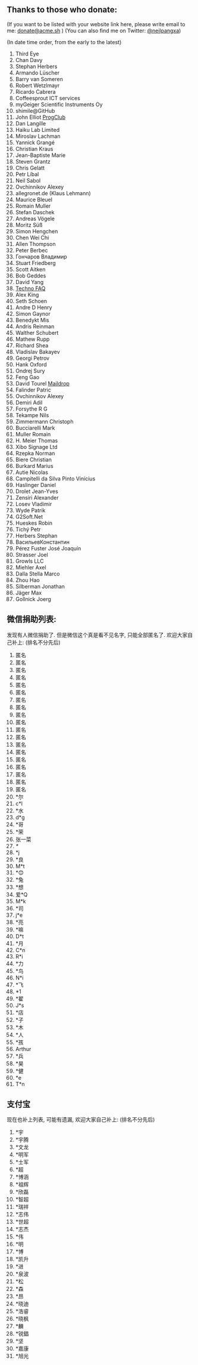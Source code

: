 ## Thanks to those who donate:

(If you want to be listed with your website link here, please write email to me: donate@acme.sh )
(You can also find me on Twitter: [@neilpangxa](https://twitter.com/neilpangxa))

(In date time order, from the early to the latest)

1. Third Eye
1. Chan Davy
1. Stephan Herbers
1. Armando Lüscher
1. Barry van Someren
1. Robert Wetzlmayr
1. Ricardo Cabrera
1. Coffeesprout ICT services
1. myGeiger Scientific Instruments Oy
1. shimile@GitHub
1. John Elliot <a href="https://www.progclub.org/">ProgClub</a>
1. Dan Langille
1. Haiku Lab Limited
1. Miroslav Lachman
1. Yannick Grangé
1. Christian Kraus
1. Jean-Baptiste Marie
1. Steven Grantz
1. Chris Gelatt
1. Petr Líbal
1. Neil Sabol
1. Ovchinnikov Alexey
1. allegronet.de (Klaus Lehmann)
1. Maurice Bleuel
1. Romain Muller
1. Stefan Daschek
1. Andreas Vögele
1. Moritz Süß
1. Simon Hengchen
1. Chen Wei Chi
1. Allen Thompson
1. Peter Berbec
1. Гончаров Владимир
1. Stuart Friedberg
1. Scott Aitken
1. Bob Geddes
1. David Yang
1. [Techno FAQ](https://technofaq.org)
1. Alex King
1. Seth Schoen
1. Andre D Henry
1. Simon Gaynor
1. Benedykt Mis
1. Andris Reinman
1. Walther Schubert
1. Mathew Rupp
1. Richard Shea
1. Vladislav Bakayev
1. Georgi Petrov
1. Hank Oxford
1. Ondrej Sury
1. Feng Gao
1. David Tourel [Maildrop](https://www.maildrop.fr)
1. Falinder Patric
1. Ovchinnikov Alexey
1. Demiri Adil
1. Forsythe R G
1. Tekampe Nils
1. Zimmermann Christoph
1. Bucciarelli Mark
1. Muller Romain
1. H. Meier Thomas
1. Xibo Signage Ltd
1. Rzepka Norman
1. Biere Christian
1. Burkard Marius
1. Autie Nicolas
1. Campitelli da Silva Pinto Vinícius
1. Haslinger Daniel
1. Drolet Jean-Yves
1. Zensiri Alexander
1. Losev Vladimir
1. Wyde Patrik
1. G2Soft.Net
1. Hueskes Robin
1. Tichý Petr
1. Herbers Stephan
1. Васильев​Константин
1. Pérez Fuster José Joaquín
1. Strasser Joel
1. Growls LLC
1. Miehler Axel
1. Dalla Stella Marco
1. Zhou Hao
1. Silberman Jonathan
1. Jäger Max
1. Gollnick Joerg





## 微信捐助列表:

发现有人微信捐助了. 但是微信这个真是看不见名字, 只能全部匿名了. 欢迎大家自己补上:
(排名不分先后)
1. 匿名
2. 匿名
3. 匿名
4. 匿名
1. 匿名
2. 匿名
3. 匿名
4. 匿名
1. 匿名
2. 匿名
3. 匿名
4. 匿名
4. 匿名
4. 匿名
4. 匿名
4. 匿名
4. 匿名
4. 匿名
4. 匿名
5. *尔
6. c*l
7. *水
8. d*g
9. *哥
10. *荣
11. 张一菜
1. _*_
1. *j
1. *良
1. M*t
1. *😊
1. *兔
1. *想
1. 爱*Q
1. M*k
1. *司
1. j*e
1. *亮
1. *嘛
1. D*t
1. *月
1. C*n
1. R*i
1. *力
1. *鸟
1. N*i
1. *飞
1. *1
1. *翟
1. J*s
1. *店
1. *子
1. *木
1. *人
1. *孩
1. Arthur
1. *兵
1. *昊
1. *健
1. *e
1. T*n








## 支付宝

现在也补上列表, 可能有遗漏, 欢迎大家自己补上:
(排名不分先后)
1.  *宇
2. *宇腾
3. *文龙
4. *明军
5. *士军
6. *超
7. *博涵
8. *祖辉
9. *欣磊
10. *智超
11. *瑞祥
12. *志伟
13. *世超
14. *志杰
15. *伟
16. *明
17. *博
18. *凯升
19. *进
20. *泉波
21. *松
22. *森
23. *昂
24. *晓迪
25. *浩睿
26. *晓枫
27. *麟
28. *锐錩
29. *坚
30. *嘉康
31. *旭光
